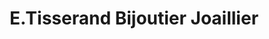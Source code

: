 ---
title: "E.Tisserand Bijoutier Joaillier"
url: /clermont-lherault/e-tisserand-bijoutier-joaillier/
shop: bijoux
---
